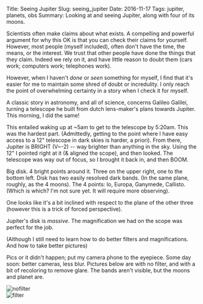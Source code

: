 Title: Seeing Jupiter
Slug: seeing_jupiter
Date: 2016-11-17
Tags: jupiter, planets, obs
Summary: Looking at and seeing Jupiter, along with four of its moons.

Scientists often make claims about what exists.
A compelling and powerful argument for why this OK is that you can check
their claims for yourself. 
However, most people (myself included), often don't have the time, the 
means, or the interest. 
We trust that other people have done the things that they
claim. 
Indeed we rely on it, and have little reason to doubt them (cars work;
computers work; telephones work).

However, when I haven't _done_ or _seen_ something for myself, I find that it's
easier for me to maintain some shred of doubt or incredulity. I only reach the
point of overwhelming certainty in a story when I check it for myself.

A classic story in astronomy, and all of science, concerns Galileo Galilei, turning a 
telescope he built from dutch lens-maker's plans towards Jupiter.
This morning, I did the same!

This entailed waking up at ~5am to get to the telescope by 5:20am. This was the
hardest part. (Admittedly, getting to the point where I have easy access to a
12"
telescope in dark skies is harder, a priori).
From there, Jupiter is BRIGHT (V~-2) -- way brighter than anything in the sky.
Using the 12" I pointed right at it (& aligned the scope), and then looked. The
telescope was way out of focus, so I brought it back in, and then BOOM.

Big disk. 4 bright points around it. Three on the upper right, one to the
bottom left. Disk has two easily resolved dark bands. (In the same plane,
roughly, as the 4 moons).
The 4 points: Io, Europa, Ganymede, Callisto. (Which is which? I'm not sure
yet. It will require more observing).

One looks like it's a bit inclined with respect to the plane of the other
three (however this is a trick of forced perspective). 

Jupiter's disk is _massive_. The magnification we had on the scope was perfect
for the job.

(Although I still need to learn how to do better filters and
magnifications. And how to take better pictures) 

Pics or it didn't happen; put my camera phone to the eyepiece. Some day soon:
better cameras, less blur.
Pictures below are with no filter, and with a bit of recoloring to remove glare.
The bands aren't visible, but the moons and planet are.


![nofilter]({attach}/blog/images/jupiter_nofilter.png)  
![filter]({attach}/blog/images/jupiter_filter.png)  


